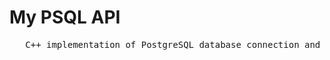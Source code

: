 # My PSQL API
<pre>	C++ implementation of PostgreSQL database connection and data access. This uses system's command line. Built as DLL.</pre>